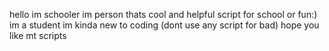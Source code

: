 hello im schooler im person thats cool and helpful script for school or fun:)
im a student im kinda new to coding (dont use any script for bad)
hope you like mt scripts
